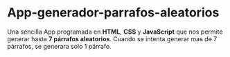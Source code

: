 # App-generador-parrafos-aleatorios
Una sencilla App programada en **HTML**, **CSS** y **JavaScript** que nos permite generar hasta **7 párrafos aleatorios**. Cuando se intenta generar mas de 7 párrafos, se generara solo 1 párrafo.
